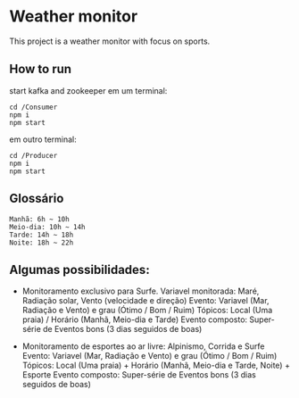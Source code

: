 # Weather monitor

This project is a weather monitor with focus on sports.


## How to run

start kafka and zookeeper
em um terminal:

    cd /Consumer 
    npm i
    npm start

em outro terminal:
    
    cd /Producer 
    npm i
    npm start

## Glossário
    Manhã: 6h ~ 10h
    Meio-dia: 10h ~ 14h
    Tarde: 14h ~ 18h
    Noite: 18h ~ 22h
    
## Algumas possibilidades: 
- Monitoramento exclusivo para Surfe. Variavel monitorada: Maré, Radiação solar, Vento (velocidade e direção)
    Evento: Variavel (Mar, Radiação e Vento) e grau (Ótimo / Bom / Ruim)
    Tópicos: Local (Uma praia) / Horário (Manhã, Meio-dia e Tarde)
    Evento composto: Super-série de Eventos bons (3 dias seguidos de boas)

- Monitoramento de esportes ao ar livre: Alpinismo, Corrida e Surfe
    Evento: Variavel (Mar, Radiação e Vento) e grau (Ótimo / Bom / Ruim)
    Tópicos: Local (Uma praia) + Horário (Manhã, Meio-dia e Tarde, Noite) + Esporte 
    Evento composto: Super-série de Eventos bons (3 dias seguidos de boas)
      
        
